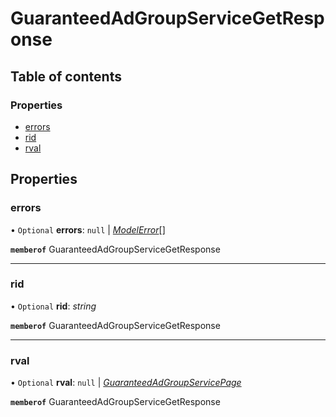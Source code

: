 # GuaranteedAdGroupServiceGetResponse


## Table of contents

### Properties

- [errors](guaranteedadgroupservicegetresponse.md#errors)
- [rid](guaranteedadgroupservicegetresponse.md#rid)
- [rval](guaranteedadgroupservicegetresponse.md#rval)

## Properties

### errors

• `Optional` **errors**: ``null`` \| [*ModelError*](modelerror.md)[]

**`memberof`** GuaranteedAdGroupServiceGetResponse

___

### rid

• `Optional` **rid**: *string*

**`memberof`** GuaranteedAdGroupServiceGetResponse

___

### rval

• `Optional` **rval**: ``null`` \| [*GuaranteedAdGroupServicePage*](guaranteedadgroupservicepage.md)

**`memberof`** GuaranteedAdGroupServiceGetResponse
